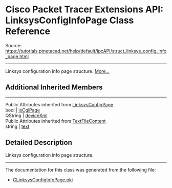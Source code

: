 # Cisco Packet Tracer Extensions API: LinksysConfigInfoPage Class Reference

Source: https://tutorials.ptnetacad.net/help/default/IpcAPI/struct_linksys_config_info_page.html

---

Linksys configuration info page structure. [More...](struct_linksys_config_info_page.html#details)

##  Additional Inherited Members  
  
---  
Public Attributes inherited from [LinksysConfigPage](struct_linksys_config_page.html)  
bool | [isCgiPage](struct_linksys_config_page.html#ab787b824be6e0edd4004c304cba6f5c8)  
QString | [deviceXml](struct_linksys_config_page.html#a4cbc747285574f098e164975099f179e)  
Public Attributes inherited from [TextFileContent](struct_text_file_content.html)  
string | [text](struct_text_file_content.html#a58d61557cca9be271f051076e40f5348)  
  
## Detailed Description

Linksys configuration info page structure. 

* * *

The documentation for this class was generated from the following file:

  * [CLinksysConfigInfoPage.pki](_c_linksys_config_info_page_8pki.html)


